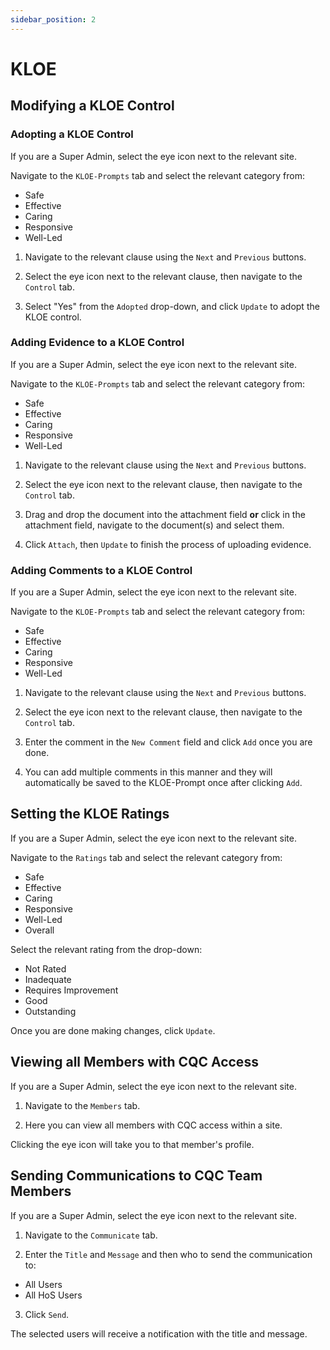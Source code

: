 ```yaml
---
sidebar_position: 2
---
```

# KLOE

## Modifying a KLOE Control

### Adopting a KLOE Control

If you are a Super Admin, select the eye icon next to the relevant site.

Navigate to the `KLOE-Prompts` tab and select the relevant category from:

- Safe
- Effective
- Caring
- Responsive
- Well-Led

1. Navigate to the relevant clause using the `Next` and `Previous` buttons.

2. Select the eye icon next to the relevant clause, then navigate to the `Control` tab.

3. Select "Yes" from the `Adopted` drop-down, and click `Update` to adopt the KLOE control.

### Adding Evidence to a KLOE Control

If you are a Super Admin, select the eye icon next to the relevant site.

Navigate to the `KLOE-Prompts` tab and select the relevant category from:

- Safe
- Effective
- Caring
- Responsive
- Well-Led

1. Navigate to the relevant clause using the `Next` and `Previous` buttons.

2. Select the eye icon next to the relevant clause, then navigate to the `Control` tab.

3. Drag and drop the document into the attachment field **or** click in the attachment field, navigate to the document(s) and select them.

4. Click `Attach`, then `Update` to finish the process of uploading evidence.

### Adding Comments to a KLOE Control

If you are a Super Admin, select the eye icon next to the relevant site.

Navigate to the `KLOE-Prompts` tab and select the relevant category from:

- Safe
- Effective
- Caring
- Responsive
- Well-Led

1. Navigate to the relevant clause using the `Next` and `Previous` buttons.

2. Select the eye icon next to the relevant clause, then navigate to the `Control` tab.

3. Enter the comment in the `New Comment` field and click `Add` once you are done.

4. You can add multiple comments in this manner and they will automatically be saved to the KLOE-Prompt once after clicking `Add`.

## Setting the KLOE Ratings

If you are a Super Admin, select the eye icon next to the relevant site.

Navigate to the `Ratings` tab and select the relevant category from:

- Safe
- Effective
- Caring
- Responsive
- Well-Led
- Overall

Select the relevant rating from the drop-down:

- Not Rated
- Inadequate
- Requires Improvement
- Good
- Outstanding

Once you are done making changes, click `Update`.

## Viewing all Members with CQC Access

If you are a Super Admin, select the eye icon next to the relevant site.

1. Navigate to the `Members` tab.

2. Here you can view all members with CQC access within a site.

Clicking the eye icon will take you to that member's profile.

## Sending Communications to CQC Team Members

If you are a Super Admin, select the eye icon next to the relevant site.

1. Navigate to the `Communicate` tab.

2. Enter the `Title` and `Message` and then who to send the communication to:

- All Users
- All HoS Users

3. Click `Send`.

The selected users will receive a notification with the title and message.